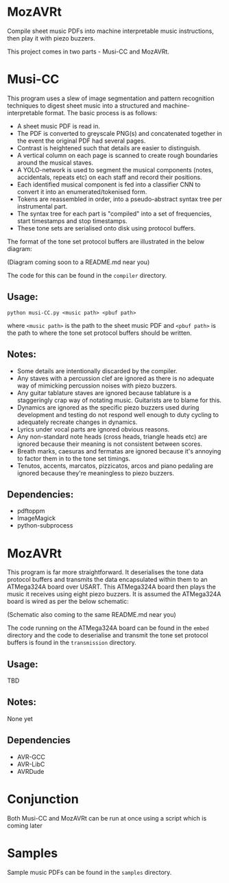 # MozAVRt
Compile sheet music PDFs into machine interpretable music instructions, then play it with piezo buzzers.

This project comes in two parts - Musi-CC and MozAVRt.

# Musi-CC

This program uses a slew of image segmentation and pattern recognition techniques to digest sheet music into a structured and machine-interpretable format. The basic process is as follows:

* A sheet music PDF is read in.
* The PDF is converted to greyscale PNG(s) and concatenated together in the event the original PDF had several pages.
* Contrast is heightened such that details are easier to distinguish.
* A vertical column on each page is scanned to create rough boundaries around the musical staves.
* A YOLO-network is used to segment the musical components (notes, accidentals, repeats etc) on each staff and record their positions.
* Each identified musical component is fed into a classifier CNN to convert it into an enumerated/tokenised form.
* Tokens are reassembled in order, into a pseudo-abstract syntax tree per instrumental part.
* The syntax tree for each part is "compiled" into a set of frequencies, start timestamps and stop timestamps.
* These tone sets are serialised onto disk using protocol buffers.

The format of the tone set protocol buffers are illustrated in the below diagram:

(Diagram coming soon to a README.md near you)

The code for this can be found in the ```compiler``` directory.

## Usage:

```python musi-CC.py <music path> <pbuf path>```

where ```<music path>``` is the path to the sheet music PDF and ```<pbuf path>``` is the path to where the tone set protocol buffers should be written.

## Notes:
* Some details are intentionally discarded by the compiler.
* Any staves with a percussion clef are ignored as there is no adequate way of mimicking percussion noises with piezo buzzers.
* Any guitar tablature staves are ignored because tablature is a staggeringly crap way of notating music. Guitarists are to blame for this.
* Dynamics are ignored as the specific piezo buzzers used during development and testing do not respond well enough to duty cycling to adequately recreate changes in dynamics.
* Lyrics under vocal parts are ignored obvious reasons.
* Any non-standard note heads (cross heads, triangle heads etc) are ignored because their meaning is not consistent between scores.
* Breath marks, caesuras and fermatas are ignored because it's annoying to factor them in to the tone set timings.
* Tenutos, accents, marcatos, pizzicatos, arcos and piano pedaling are ignored because they're meaningless to piezo buzzers.

## Dependencies:
* pdftoppm
* ImageMagick
* python-subprocess


# MozAVRt

This program is far more straightforward. It deserialises the tone data protocol buffers and transmits the data encapsulated within them to an ATMega324A board over USART. This ATMega324A board then plays the music it receives using eight piezo buzzers. It is assumed the ATMega324A board is wired as per the below schematic:

(Schematic also coming to the same README.md near you)

The code running on the ATMega324A board can be found in the ```embed``` directory and the code to deserialise and transmit the tone set protocol buffers is found in the ```transmission``` directory.

## Usage:

TBD

## Notes:

None yet

## Dependencies
* AVR-GCC
* AVR-LibC
* AVRDude

# Conjunction

Both Musi-CC and MozAVRt can be run at once using a script which is coming later

# Samples

Sample music PDFs can be found in the ```samples``` directory.
